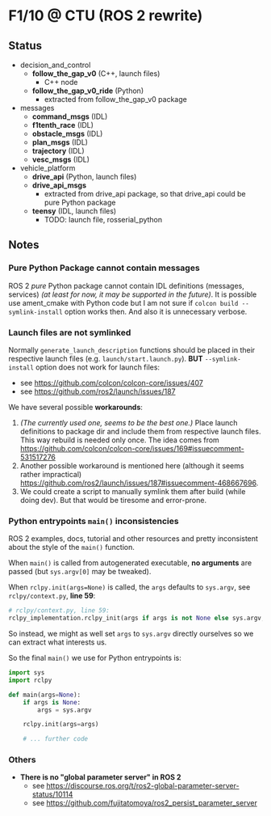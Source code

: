 # F1/10 @ CTU (ROS 2 rewrite)


## Status

* decision_and_control
    * **follow_the_gap_v0** (C++, launch files)
        * C++ node
    * **follow_the_gap_v0_ride** (Python)
        * extracted from follow_the_gap_v0 package
* messages
    * **command_msgs** (IDL)
    * **f1tenth_race** (IDL)
    * **obstacle_msgs** (IDL)
    * **plan_msgs** (IDL)
    * **trajectory** (IDL)
    * **vesc_msgs** (IDL)
* vehicle_platform
    * **drive_api** (Python, launch files)
    * **drive_api_msgs**
        * extracted from drive_api package,
          so that drive_api could be pure Python package
    * **teensy** (IDL, launch files)
        * TODO: launch file, rosserial_python


## Notes


### Pure Python Package cannot contain messages

ROS 2 _pure_ Python package cannot contain IDL definitions (messages, services)
_(at least for now, it may be supported in the future)_.
It is possible use ament_cmake with Python code but I am not sure
if `colcon build --symlink-install` option works then.
And also it is unnecessary verbose.  


### Launch files are not symlinked

Normally `generate_launch_description` functions should be placed
in their respective launch files (e.g. `launch/start.launch.py`).
**BUT** `--symlink-install` option does not work for launch files:
* see https://github.com/colcon/colcon-core/issues/407
* see https://github.com/ros2/launch/issues/187

We have several possible **workarounds**:
1. _(The currently used one, seems to be the best one.)_ Place launch definitions to package dir and include them
    from respective launch files. This way rebuild is needed only once. 
    The idea comes from https://github.com/colcon/colcon-core/issues/169#issuecomment-531517276
2. Another possible workaround is mentioned here (although it seems rather impractical) https://github.com/ros2/launch/issues/187#issuecomment-468667696.
3. We could create a script to manually symlink them after build (while doing dev). But that would be tiresome and error-prone.


### Python entrypoints `main()` inconsistencies

ROS 2 examples, docs, tutorial and other resources and pretty inconsistent about the style of the `main()` function.

When `main()` is called from autogenerated executable, **no arguments** are passed
(but `sys.argv[0]` may be tweaked).

When `rclpy.init(args=None)` is called, the `args` defaults to
`sys.argv`, see `rclpy/context.py`, **line 59**:
```python
# rclpy/context.py, line 59:
rclpy_implementation.rclpy_init(args if args is not None else sys.argv, capsule)
```

So instead, we might as well set `args` to `sys.argv` directly ourselves
so we can extract what interests us.

So the final `main()` we use for Python entrypoints is:
```python
import sys
import rclpy

def main(args=None):
    if args is None:
        args = sys.argv

    rclpy.init(args=args)

    # ... further code
```


### Others

* **There is no "global parameter server" in ROS 2**
    * see https://discourse.ros.org/t/ros2-global-parameter-server-status/10114
    * see https://github.com/fujitatomoya/ros2_persist_parameter_server

